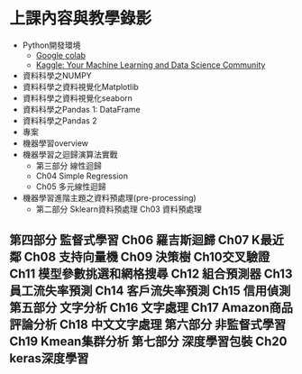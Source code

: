 # 上課內容與教學錄影
- Python開發環境
  - [Google colab](https://colab.research.google.com/)
  - [Kaggle: Your Machine Learning and Data Science Community](https://www.kaggle.com/) 
- 資料科學之NUMPY
- 資料科學之資料視覺化Matplotlib
- 資料科學之資料視覺化seaborn
- 資料科學之Pandas 1: DataFrame
- 資料科學之Pandas 2
- 專案
- 機器學習overview
- 機器學習之迴歸演算法實戰
  - 第三部分 線性迴歸
  - Ch04 Simple Regression
  - Ch05 多元線性迴歸
- 機器學習進階主題之資料預處理(pre-processing)
  - 第二部分 Sklearn資料預處理 Ch03 資料預處理

第四部分 監督式學習
Ch06 羅吉斯迴歸
Ch07 K最近鄰
Ch08 支持向量機
Ch09 決策樹
Ch10交叉驗證
Ch11 模型參數挑選和網格搜尋
Ch12 組合預測器
Ch13 員工流失率預測
Ch14 客戶流失率預測
Ch15 信用偵測
第五部分 文字分析
Ch16 文字處理
Ch17 Amazon商品評論分析
Ch18 中文文字處理
第六部分 非監督式學習
Ch19 Kmean集群分析
第七部分 深度學習包裝
Ch20 keras深度學習
- 
